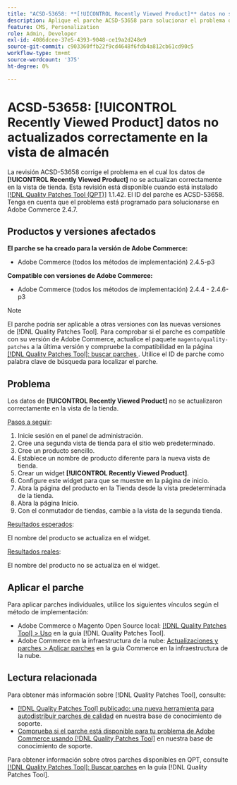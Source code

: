 ```yaml
---
title: "ACSD-53658: **[!UICONTROL Recently Viewed Product]** datos no se actualizaron correctamente en la vista de la tienda"
description: Aplique el parche ACSD-53658 para solucionar el problema de Adobe Commerce donde los datos de **[!UICONTROL Recently Viewed Product]** no se actualizan correctamente en la vista de la tienda.
feature: CMS, Personalization
role: Admin, Developer
exl-id: 4086dcee-37e5-4393-9048-ce19a2d248e9
source-git-commit: c903360ffb22f9cd4648f6fdb4a812cb61cd90c5
workflow-type: tm+mt
source-wordcount: '375'
ht-degree: 0%

---
```


# ACSD-53658: **[!UICONTROL Recently Viewed Product]** datos no actualizados correctamente en la vista de almacén

La revisión ACSD-53658 corrige el problema en el cual los datos de **[!UICONTROL Recently Viewed Product]** no se actualizan correctamente en la vista de tienda. Esta revisión está disponible cuando está instalado [[!DNL Quality Patches Tool (QPT)]](/help/announcements/adobe-commerce-announcements/magento-quality-patches-released-new-tool-to-self-serve-quality-patches.md) 1.1.42. El ID del parche es ACSD-53658. Tenga en cuenta que el problema está programado para solucionarse en Adobe Commerce 2.4.7.

## Productos y versiones afectados

**El parche se ha creado para la versión de Adobe Commerce:**

* Adobe Commerce (todos los métodos de implementación) 2.4.5-p3

**Compatible con versiones de Adobe Commerce:**

* Adobe Commerce (todos los métodos de implementación) 2.4.4 - 2.4.6-p3

>[!NOTE]
>
>El parche podría ser aplicable a otras versiones con las nuevas versiones de [!DNL Quality Patches Tool]. Para comprobar si el parche es compatible con su versión de Adobe Commerce, actualice el paquete `magento/quality-patches` a la última versión y compruebe la compatibilidad en la página [[!DNL Quality Patches Tool]: buscar parches ](https://experienceleague.adobe.com/tools/commerce-quality-patches/index.html). Utilice el ID de parche como palabra clave de búsqueda para localizar el parche.

## Problema

Los datos de **[!UICONTROL Recently Viewed Product]** no se actualizaron correctamente en la vista de la tienda.

<u>Pasos a seguir</u>:

1. Inicie sesión en el panel de administración.
1. Cree una segunda vista de tienda para el sitio web predeterminado.
1. Cree un producto sencillo.
1. Establece un nombre de producto diferente para la nueva vista de tienda.
1. Crear un widget **[!UICONTROL Recently Viewed Product]**.
1. Configure este widget para que se muestre en la página de inicio.
1. Abra la página del producto en la Tienda desde la vista predeterminada de la tienda.
1. Abra la página Inicio.
1. Con el conmutador de tiendas, cambie a la vista de la segunda tienda.

<u>Resultados esperados</u>:

El nombre del producto se actualiza en el widget.

<u>Resultados reales</u>:

El nombre del producto no se actualiza en el widget.

## Aplicar el parche

Para aplicar parches individuales, utilice los siguientes vínculos según el método de implementación:

* Adobe Commerce o Magento Open Source local: [[!DNL Quality Patches Tool] > Uso](https://experienceleague.adobe.com/docs/commerce-operations/tools/quality-patches-tool/usage.html) en la guía [!DNL Quality Patches Tool].
* Adobe Commerce en la infraestructura de la nube: [Actualizaciones y parches > Aplicar parches](https://experienceleague.adobe.com/docs/commerce-cloud-service/user-guide/develop/upgrade/apply-patches.html) en la guía Commerce en la infraestructura de la nube.

## Lectura relacionada

Para obtener más información sobre [!DNL Quality Patches Tool], consulte:

* [[!DNL Quality Patches Tool] publicado: una nueva herramienta para autodistribuir parches de calidad](/help/announcements/adobe-commerce-announcements/magento-quality-patches-released-new-tool-to-self-serve-quality-patches.md) en nuestra base de conocimiento de soporte.
* [Comprueba si el parche está disponible para tu problema de Adobe Commerce usando [!DNL Quality Patches Tool]](/help/support-tools/patches-available-in-qpt-tool/check-patch-for-magento-issue-with-magento-quality-patches.md) en nuestra base de conocimiento de soporte.

Para obtener información sobre otros parches disponibles en QPT, consulte [[!DNL Quality Patches Tool]: Buscar parches](https://experienceleague.adobe.com/tools/commerce-quality-patches/index.html) en la guía [!DNL Quality Patches Tool].
